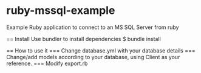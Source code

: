 ruby-mssql-example
==================

Example Ruby application to connect to an MS SQL Server from ruby

== Install
Use bundler to install dependencies
$ bundle install

== How to use it
=== Change database.yml with your database details
=== Change/add models according to your database, using Client as your reference.
=== Modify export.rb

